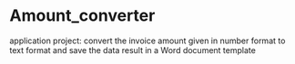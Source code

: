 # Amount_converter
application project: convert the invoice amount given in number format to text format and save the data result in a Word document template
